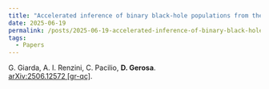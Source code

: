 ```yaml
---
title: "Accelerated inference of binary black-hole populations from the stochastic gravitational-wave background"
date: 2025-06-19
permalink: /posts/2025-06-19-accelerated-inference-of-binary-black-hole-populations-from-the-stochastic-gravitational-wave-background
tags:
  - Papers
---
```






G. Giarda, A. I. Renzini, C. Pacilio, **D. Gerosa**.\
[arXiv:2506.12572 [gr-qc]](https://arxiv.org/abs/2506.12572).